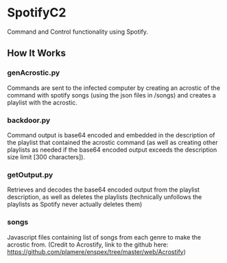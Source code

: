 # SpotifyC2
Command and Control functionality using Spotify.
## How It Works
### genAcrostic.py
Commands are sent to the infected computer by creating an acrostic of the command with spotify songs (using the json files in /songs) and creates a playlist with the acrostic.
### backdoor.py
Command output is base64 encoded and embedded in the description of the playlist that contained the acrostic command (as well as creating other playlists as needed if the base64 encoded output exceeds the description size limit [300 characters]).
### getOutput.py
Retrieves and decodes the base64 encoded output from the playlist description, as well as deletes the playlists (technically unfollows the playlists as Spotify never actually deletes them)
### songs
Javascript files containing list of songs from each genre to make the acrostic from. (Credit to Acrostify, link to the github here: https://github.com/plamere/enspex/tree/master/web/Acrostify)
